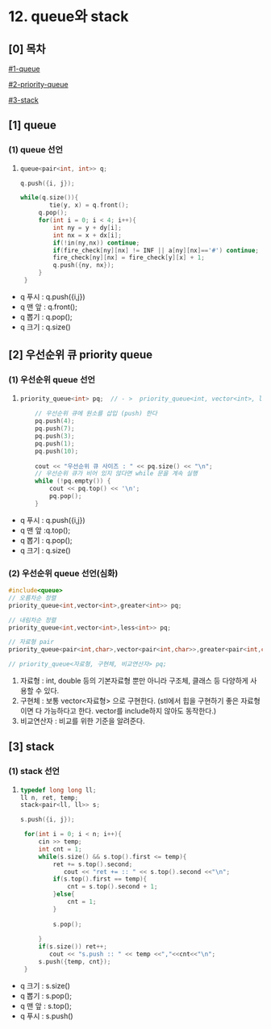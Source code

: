 # 12. queue와 stack

## \[0] 목차

[#1-queue](12.-queue.md#1-queue "mention")

[#2-priority-queue](12.-queue.md#2-priority-queue "mention")

[#3-stack](12.-queue.md#3-stack "mention")

## \[1] queue

### (1) queue 선언&#x20;

1. ```cpp
   queue<pair<int, int>> q;

   q.push({i, j});

   while(q.size()){
           tie(y, x) = q.front(); 
   		q.pop();
   		for(int i = 0; i < 4; i++){
   			int ny = y + dy[i];
   			int nx = x + dx[i];
   			if(!in(ny,nx)) continue;
   			if(fire_check[ny][nx] != INF || a[ny][nx]=='#') continue;
   			fire_check[ny][nx] = fire_check[y][x] + 1;
   			q.push({ny, nx});
   		}
   	}

   ```

* q 푸시 : q.push({i,j})
* q 맨 앞 : q.front();&#x20;
* q 뽑기 : q.pop();
* q 크기 : q.size()

## \[2] 우선순위 큐 priority queue

### (1) 우선순위 queue 선언&#x20;

1. ```cpp
   priority_queue<int> pq;  // - >  priority_queue<int, vector<int>, less<int>> pq;
    
       // 우선순위 큐에 원소를 삽입 (push) 한다 
       pq.push(4);
       pq.push(7);
       pq.push(3);
       pq.push(1);
       pq.push(10);
    
       cout << "우선순위 큐 사이즈 : " << pq.size() << "\n";
       // 우선순위 큐가 비어 있지 않다면 while 문을 계속 실행
       while (!pq.empty()) {
           cout << pq.top() << '\n';
           pq.pop();
       }
   ```

* q 푸시 : q.push({i,j})
* q 맨 앞 :q.top();&#x20;
* q 뽑기 : q.pop();
* q 크기 : q.size()

### (2) 우선순위 queue 선언(심화)&#x20;

```cpp
#include<queue>
// 오름차순 정렬
priority_queue<int,vector<int>,greater<int>> pq;

// 내림차순 정렬
priority_queue<int,vector<int>,less<int>> pq;

// 자료형 pair
priority_queue<pair<int,char>,vector<pair<int,char>>,greater<pair<int,char>>> pq;

// priority_queue<자료형, 구현체, 비교연산자> pq;
```

1. 자료형 : int, double 등의 기본자료형 뿐만 아니라 구조체, 클래스 등 다양하게 사용할 수 있다.
2. 구현체 : 보통 vector<자료형> 으로 구현한다. (stl에서 힙을 구현하기 좋은 자료형이면 다 가능하다고 한다. vector를 include하지 않아도 동작한다.)
3. 비교연산자 : 비교를 위한 기준을 알려준다.

## \[3] stack

### (1) stack 선언

1. ```cpp
   typedef long long ll; 
   ll n, ret, temp;
   stack<pair<ll, ll>> s; 

   s.push({i, j});

   	for(int i = 0; i < n; i++){
   		cin >> temp;
   		int cnt = 1; 
   		while(s.size() && s.top().first <= temp){
   			ret += s.top().second; 
               cout << "ret += :: " << s.top().second <<"\n";
   			if(s.top().first == temp){ 
   				cnt = s.top().second + 1;  
   			}else{  
   				cnt = 1; 
   			}
               
   			s.pop(); 
               
   		}
   		if(s.size()) ret++;
           cout << "s.push :: " << temp <<","<<cnt<<"\n";
   		s.push({temp, cnt});
   	}

   ```

* q 크기 : s.size()
* q 뽑기 : s.pop();
* q 맨 앞 : s.top();&#x20;
* q 푸시 : s.push()
